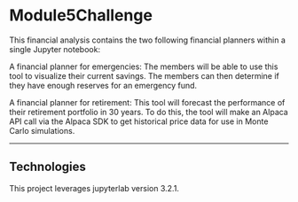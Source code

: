 # Module5Challenge

This financial analysis contains the two following financial planners within a single Jupyter notebook:

A financial planner for emergencies: The members will be able to use this tool to visualize their current savings. The members can then determine if they have enough reserves for an emergency fund.

A financial planner for retirement: This tool will forecast the performance of their retirement portfolio in 30 years. To do this, the tool will make an Alpaca API call via the Alpaca SDK to get historical price data for use in Monte Carlo simulations.

---

## Technologies

This project leverages jupyterlab version 3.2.1.